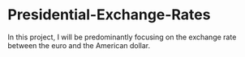 # Presidential-Exchange-Rates
In this project, I will be predominantly focusing on the exchange rate between the euro and the American dollar.
